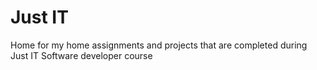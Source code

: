 # Just IT
Home for my home assignments and projects that are completed during Just IT Software developer course
